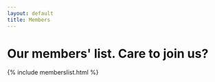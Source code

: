 ```yaml
---
layout: default
title: Members
---
```


# Our members' list. Care to join us?

{% include memberslist.html %}

